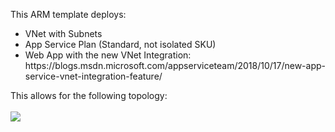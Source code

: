 This ARM template deploys:
<ul>
<li>VNet with Subnets
<li>App Service Plan (Standard, not isolated SKU)
<li>Web App with the new VNet Integration: https://blogs.msdn.microsoft.com/appserviceteam/2018/10/17/new-app-service-vnet-integration-feature/
</ul>
This allows for the following topology:
<br/><br/>
<img src="https://storagegomez.blob.core.windows.net/public/images/vnetint.jpg">
